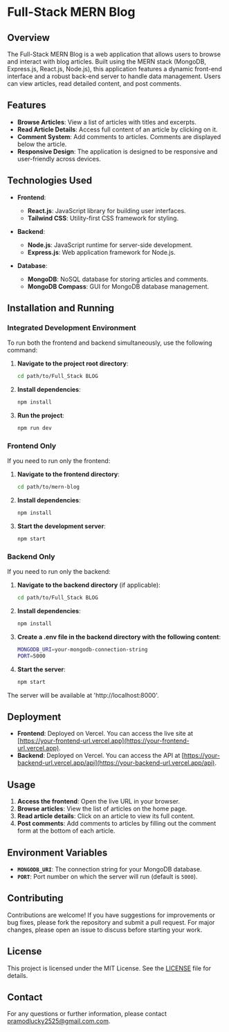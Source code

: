 # Full-Stack MERN Blog

## Overview

The Full-Stack MERN Blog is a web application that allows users to browse and interact with blog articles. Built using the MERN stack (MongoDB, Express.js, React.js, Node.js), this application features a dynamic front-end interface and a robust back-end server to handle data management. Users can view articles, read detailed content, and post comments.

## Features

- **Browse Articles**: View a list of articles with titles and excerpts.
- **Read Article Details**: Access full content of an article by clicking on it.
- **Comment System**: Add comments to articles. Comments are displayed below the article.
- **Responsive Design**: The application is designed to be responsive and user-friendly across devices.

## Technologies Used

- **Frontend**:
  - **React.js**: JavaScript library for building user interfaces.
  - **Tailwind CSS**: Utility-first CSS framework for styling.
  
- **Backend**:
  - **Node.js**: JavaScript runtime for server-side development.
  - **Express.js**: Web application framework for Node.js.

- **Database**:
  - **MongoDB**: NoSQL database for storing articles and comments.
  - **MongoDB Compass**: GUI for MongoDB database management.

## Installation and Running

### Integrated Development Environment

To run both the frontend and backend simultaneously, use the following command:

1. **Navigate to the project root directory**:
   ```bash
   cd path/to/Full_Stack BLOG
2. **Install dependencies**:
   ```bash
   npm install
3. **Run the project**:
   ```bash
   npm run dev

### Frontend Only

If you need to run only the frontend:

1. **Navigate to the frontend directory**:
   ```bash
   cd path/to/mern-blog
2. **Install dependencies**:
   ```bash
   npm install
3. **Start the development server**:
   ```bash
   npm start

### Backend Only

If you need to run only the backend:

1. **Navigate to the backend directory** (if applicable):
   ```bash
   cd path/to/Full_Stack BLOG
2. **Install dependencies**:
   ```bash
   npm install
3. **Create a .env file in the backend directory with the following content**:
   ```bash
   MONGODB_URI=your-mongodb-connection-string
   PORT=5000
4. **Start the server**:
   ```bash
   npm start
  The server will be available at 'http://localhost:8000'.
  


## Deployment

- **Frontend**: Deployed on Vercel. You can access the live site at [https://your-frontend-url.vercel.app](https://your-frontend-url.vercel.app).
- **Backend**: Deployed on Vercel. You can access the API at [https://your-backend-url.vercel.app/api](https://your-backend-url.vercel.app/api).

## Usage

1. **Access the frontend**: Open the live URL in your browser.
2. **Browse articles**: View the list of articles on the home page.
3. **Read article details**: Click on an article to view its full content.
4. **Post comments**: Add comments to articles by filling out the comment form at the bottom of each article.

## Environment Variables

- **`MONGODB_URI`**: The connection string for your MongoDB database.
- **`PORT`**: Port number on which the server will run (default is `5000`).

## Contributing

Contributions are welcome! If you have suggestions for improvements or bug fixes, please fork the repository and submit a pull request. For major changes, please open an issue to discuss before starting your work.

## License

This project is licensed under the MIT License. See the [LICENSE](LICENSE) file for details.

## Contact

For any questions or further information, please contact [pramodlucky2525@gmail.com.com](mailto:pramodlucky2525@gmail.com).


   
